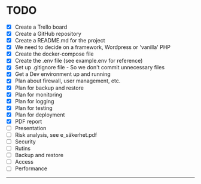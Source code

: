 # TODO

- [x] Create a Trello board
- [x] Create a GitHub repository
- [x] Create a README.md for the project
- [x] We need to decide on a framework, Wordpress or 'vanilla' PHP
- [x] Create the docker-compose file
- [x] Create the .env file (see example.env for reference)
- [x] Set up .gitignore file - So we don't commit unnecessary files
- [x] Get a Dev environment up and running
- [x] Plan about firewall, user management, etc.
- [x] Plan for backup and restore
- [x] Plan for monitoring
- [x] Plan for logging
- [x] Plan for testing
- [x] Plan for deployment
- [x] PDF report
- [ ] Presentation
- [ ] Risk analysis, see e_säkerhet.pdf
- [ ] Security
- [ ] Rutins
- [ ] Backup and restore
- [ ] Access
- [ ] Performance

---

